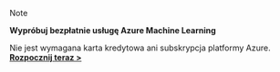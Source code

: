 > [!NOTE]
> 
> **Wypróbuj bezpłatnie usługę Azure Machine Learning**
>
> Nie jest wymagana karta kredytowa ani subskrypcja platformy Azure. <a href="https://studio.azureml.net/?selectAccess=true&o=2" target="_blank">**Rozpocznij teraz >**</a>
> 
> 

